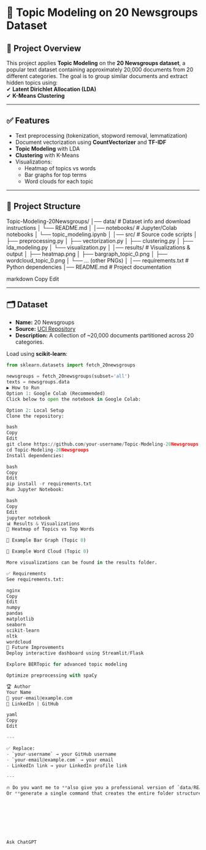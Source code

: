 # 📌 Topic Modeling on 20 Newsgroups Dataset  

## 📖 Project Overview  
This project applies **Topic Modeling** on the **20 Newsgroups dataset**, a popular text dataset containing approximately 20,000 documents from 20 different categories. The goal is to group similar documents and extract hidden topics using:  
✔ **Latent Dirichlet Allocation (LDA)**  
✔ **K-Means Clustering**  

---

## ✅ Features  
- Text preprocessing (tokenization, stopword removal, lemmatization)  
- Document vectorization using **CountVectorizer** and **TF-IDF**  
- **Topic Modeling** with LDA  
- **Clustering** with K-Means  
- Visualizations:  
  - Heatmap of topics vs words  
  - Bar graphs for top terms  
  - Word clouds for each topic  

---

## 📂 Project Structure  
Topic-Modeling-20Newsgroups/
│── data/ # Dataset info and download instructions
│ └── README.md
│
│── notebooks/ # Jupyter/Colab notebooks
│ └── topic_modeling.ipynb
│
│── src/ # Source code scripts
│ ├── preprocessing.py
│ ├── vectorization.py
│ ├── clustering.py
│ ├── lda_modeling.py
│ └── visualization.py
│
│── results/ # Visualizations & output
│ ├── heatmap.png
│ ├── bargraph_topic_0.png
│ ├── wordcloud_topic_0.png
│ └── ... (other PNGs)
│
│── requirements.txt # Python dependencies
│── README.md # Project documentation

markdown
Copy
Edit

---

## 🗂 Dataset  
- **Name:** 20 Newsgroups  
- **Source:** [UCI Repository](http://archive.ics.uci.edu/ml/datasets/Twenty+Newsgroups)  
- **Description:** A collection of ~20,000 documents partitioned across 20 categories.  

Load using **scikit-learn**:
```python
from sklearn.datasets import fetch_20newsgroups

newsgroups = fetch_20newsgroups(subset='all')
texts = newsgroups.data
▶ How to Run
Option 1: Google Colab (Recommended)
Click below to open the notebook in Google Colab:

Option 2: Local Setup
Clone the repository:

bash
Copy
Edit
git clone https://github.com/your-username/Topic-Modeling-20Newsgroups.git
cd Topic-Modeling-20Newsgroups
Install dependencies:

bash
Copy
Edit
pip install -r requirements.txt
Run Jupyter Notebook:

bash
Copy
Edit
jupyter notebook
📊 Results & Visualizations
🔹 Heatmap of Topics vs Top Words

🔹 Example Bar Graph (Topic 0)

🔹 Example Word Cloud (Topic 0)

More visualizations can be found in the results folder.

✅ Requirements
See requirements.txt:

nginx
Copy
Edit
numpy
pandas
matplotlib
seaborn
scikit-learn
nltk
wordcloud
🔮 Future Improvements
Deploy interactive dashboard using Streamlit/Flask

Explore BERTopic for advanced topic modeling

Optimize preprocessing with spaCy

🏆 Author
Your Name
📧 your-email@example.com
🔗 LinkedIn | GitHub

yaml
Copy
Edit

---

✅ Replace:
- `your-username` → your GitHub username
- `your-email@example.com` → your email
- LinkedIn link → your LinkedIn profile link

---

🔥 Do you want me to **also give you a professional version of `data/README.md` and `notebooks/README.md` so your repo looks complete and polished**?  
Or **generate a single command that creates the entire folder structure with placeholder files automatically**?








Ask ChatGPT



